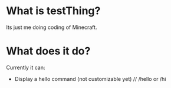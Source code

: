 # What is testThing?
Its just me doing coding of Minecraft.

# What does it do?
Currently it can:

- Display a hello command (not customizable yet) // /hello or /hi
